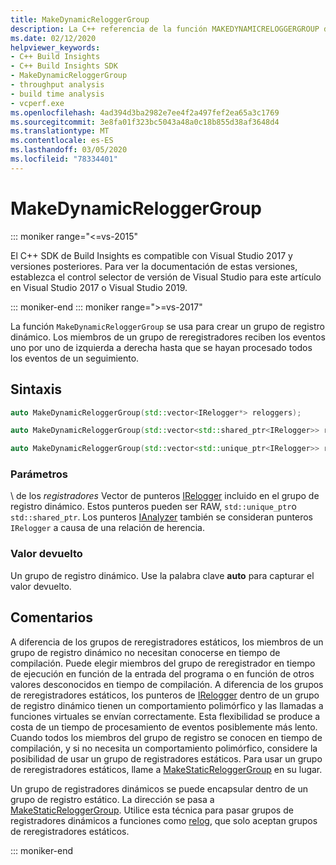 ```yaml
---
title: MakeDynamicReloggerGroup
description: La C++ referencia de la función MAKEDYNAMICRELOGGERGROUP del SDK de Build Insights.
ms.date: 02/12/2020
helpviewer_keywords:
- C++ Build Insights
- C++ Build Insights SDK
- MakeDynamicReloggerGroup
- throughput analysis
- build time analysis
- vcperf.exe
ms.openlocfilehash: 4ad394d3ba2982e7ee4f2a497fef2ea65a3c1769
ms.sourcegitcommit: 3e8fa01f323bc5043a48a0c18b855d38af3648d4
ms.translationtype: MT
ms.contentlocale: es-ES
ms.lasthandoff: 03/05/2020
ms.locfileid: "78334401"
---
```

# <a name="makedynamicreloggergroup"></a>MakeDynamicReloggerGroup

::: moniker range="<=vs-2015"

El C++ SDK de Build Insights es compatible con Visual Studio 2017 y versiones posteriores. Para ver la documentación de estas versiones, establezca el control selector de versión de Visual Studio para este artículo en Visual Studio 2017 o Visual Studio 2019.

::: moniker-end
::: moniker range=">=vs-2017"

La función `MakeDynamicReloggerGroup` se usa para crear un grupo de registro dinámico. Los miembros de un grupo de reregistradores reciben los eventos uno por uno de izquierda a derecha hasta que se hayan procesado todos los eventos de un seguimiento.

## <a name="syntax"></a>Sintaxis

```cpp
auto MakeDynamicReloggerGroup(std::vector<IRelogger*> reloggers);

auto MakeDynamicReloggerGroup(std::vector<std::shared_ptr<IRelogger>> reloggers);

auto MakeDynamicReloggerGroup(std::vector<std::unique_ptr<IRelogger>> reloggers);
```

### <a name="parameters"></a>Parámetros

\ de los *registradores*
Vector de punteros [IRelogger](../other-types/irelogger-class.md) incluido en el grupo de registro dinámico. Estos punteros pueden ser RAW, `std::unique_ptr`o `std::shared_ptr`. Los punteros [IAnalyzer](../other-types/ianalyzer-class.md) también se consideran punteros `IRelogger` a causa de una relación de herencia.

### <a name="return-value"></a>Valor devuelto

Un grupo de registro dinámico. Use la palabra clave **auto** para capturar el valor devuelto.

## <a name="remarks"></a>Comentarios

A diferencia de los grupos de reregistradores estáticos, los miembros de un grupo de registro dinámico no necesitan conocerse en tiempo de compilación. Puede elegir miembros del grupo de reregistrador en tiempo de ejecución en función de la entrada del programa o en función de otros valores desconocidos en tiempo de compilación. A diferencia de los grupos de reregistradores estáticos, los punteros de [IRelogger](../other-types/irelogger-class.md) dentro de un grupo de registro dinámico tienen un comportamiento polimórfico y las llamadas a funciones virtuales se envían correctamente. Esta flexibilidad se produce a costa de un tiempo de procesamiento de eventos posiblemente más lento. Cuando todos los miembros del grupo de registro se conocen en tiempo de compilación, y si no necesita un comportamiento polimórfico, considere la posibilidad de usar un grupo de registradores estáticos. Para usar un grupo de reregistradores estáticos, llame a [MakeStaticReloggerGroup](make-static-relogger-group.md) en su lugar.

Un grupo de registradores dinámicos se puede encapsular dentro de un grupo de registro estático. La dirección se pasa a [MakeStaticReloggerGroup](make-static-relogger-group.md). Utilice esta técnica para pasar grupos de registradores dinámicos a funciones como [relog](relog.md), que solo aceptan grupos de reregistradores estáticos.

::: moniker-end
